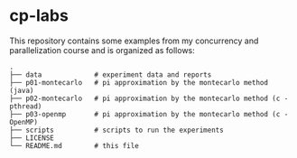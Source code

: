 # cp-labs
This repository contains some examples from my concurrency and parallelization course and is organized as follows:


```
.                    
├── data             # experiment data and reports
├── p01-montecarlo   # pi approximation by the montecarlo method (java)
├── p02-montecarlo   # pi approximation by the montecarlo method (c - pthread)
├── p03-openmp       # pi approximation by the montecarlo method (c - OpenMP)
├── scripts          # scripts to run the experiments
├── LICENSE
└── README.md        # this file
```
